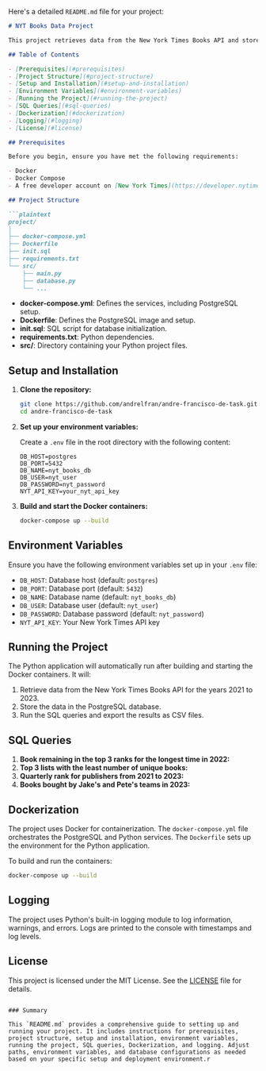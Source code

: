 Here's a detailed `README.md` file for your project:

```markdown
# NYT Books Data Project

This project retrieves data from the New York Times Books API and stores it in a PostgreSQL database. It then runs SQL queries to analyze the data and provides insights based on the queries.

## Table of Contents

- [Prerequisites](#prerequisites)
- [Project Structure](#project-structure)
- [Setup and Installation](#setup-and-installation)
- [Environment Variables](#environment-variables)
- [Running the Project](#running-the-project)
- [SQL Queries](#sql-queries)
- [Dockerization](#dockerization)
- [Logging](#logging)
- [License](#license)

## Prerequisites

Before you begin, ensure you have met the following requirements:

- Docker
- Docker Compose
- A free developer account on [New York Times](https://developer.nytimes.com/) to get the API key

## Project Structure

```plaintext
project/
│
├── docker-compose.yml
├── Dockerfile
├── init.sql
├── requirements.txt
└── src/
    ├── main.py
    ├── database.py
    └── ...
```

- **docker-compose.yml**: Defines the services, including PostgreSQL setup.
- **Dockerfile**: Defines the PostgreSQL image and setup.
- **init.sql**: SQL script for database initialization.
- **requirements.txt**: Python dependencies.
- **src/**: Directory containing your Python project files.

## Setup and Installation

1. **Clone the repository:**

   ```bash
   git clone https://github.com/andrelfran/andre-francisco-de-task.git
   cd andre-francisco-de-task
   ```

2. **Set up your environment variables:**

   Create a `.env` file in the root directory with the following content:

   ```plaintext
   DB_HOST=postgres
   DB_PORT=5432
   DB_NAME=nyt_books_db
   DB_USER=nyt_user
   DB_PASSWORD=nyt_password
   NYT_API_KEY=your_nyt_api_key
   ```

3. **Build and start the Docker containers:**

   ```bash
   docker-compose up --build
   ```

## Environment Variables

Ensure you have the following environment variables set up in your `.env` file:

- `DB_HOST`: Database host (default: `postgres`)
- `DB_PORT`: Database port (default: `5432`)
- `DB_NAME`: Database name (default: `nyt_books_db`)
- `DB_USER`: Database user (default: `nyt_user`)
- `DB_PASSWORD`: Database password (default: `nyt_password`)
- `NYT_API_KEY`: Your New York Times API key

## Running the Project

The Python application will automatically run after building and starting the Docker containers. It will:

1. Retrieve data from the New York Times Books API for the years 2021 to 2023.
2. Store the data in the PostgreSQL database.
3. Run the SQL queries and export the results as CSV files.

## SQL Queries

1. **Book remaining in the top 3 ranks for the longest time in 2022:**
2. **Top 3 lists with the least number of unique books:**
3. **Quarterly rank for publishers from 2021 to 2023:**
4. **Books bought by Jake's and Pete's teams in 2023:**

## Dockerization

The project uses Docker for containerization. The `docker-compose.yml` file orchestrates the PostgreSQL and Python services. The `Dockerfile` sets up the environment for the Python application.

To build and run the containers:

```bash
docker-compose up --build
```

## Logging

The project uses Python's built-in logging module to log information, warnings, and errors. Logs are printed to the console with timestamps and log levels.

## License

This project is licensed under the MIT License. See the [LICENSE](LICENSE) file for details.
```

### Summary

This `README.md` provides a comprehensive guide to setting up and running your project. It includes instructions for prerequisites, project structure, setup and installation, environment variables, running the project, SQL queries, Dockerization, and logging. Adjust paths, environment variables, and database configurations as needed based on your specific setup and deployment environment.r